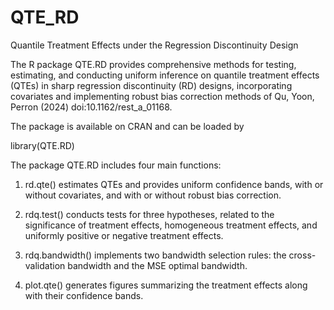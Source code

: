 # QTE_RD
Quantile Treatment Effects under the Regression Discontinuity Design

The R package QTE.RD provides comprehensive methods for testing, estimating, and conducting uniform inference on quantile treatment effects (QTEs) in sharp regression discontinuity (RD) designs, incorporating covariates and implementing robust bias correction methods of Qu, Yoon, Perron (2024) doi:10.1162/rest_a_01168.

The package is available on CRAN and can be loaded by

library(QTE.RD)

The package QTE.RD includes four main functions:

1) rd.qte() estimates QTEs and provides uniform confidence bands, with or without covariates, and with or without robust bias correction.

2) rdq.test() conducts tests for three hypotheses, related to the significance of treatment effects, homogeneous treatment effects, and uniformly positive or negative treatment effects.

3) rdq.bandwidth() implements two bandwidth selection rules: the cross-validation bandwidth and the MSE optimal bandwidth.

4) plot.qte() generates figures summarizing the treatment effects along with their confidence bands.
